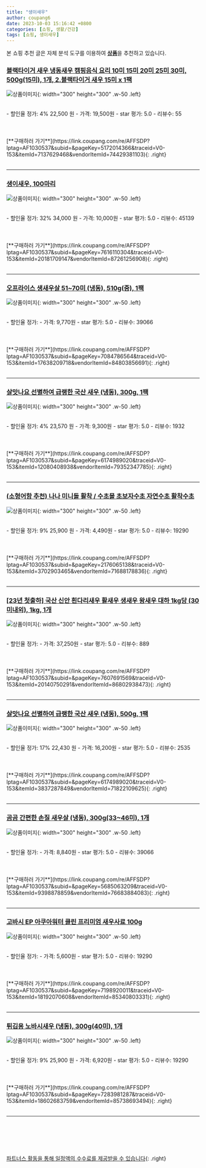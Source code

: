 ```yaml
---
title: "생이새우"
author: coupang6
date: 2023-10-03 15:16:42 +0800
categories: [쇼핑, 생활/건강]
tags: [쇼핑, 생이새우]
---
```


본 쇼핑 추천 글은 자체 분석 도구를 이용하여 [**상품**](https://link.coupang.com/a/bao1ui)을 추천하고 있습니다.

### [블랙타이거 새우 냉동새우 캠핑음식 요리 10미 15미 20미 25미 30미, 500g(15미), 1개, 2.블랙타이거 새우 15미 x 1팩](https://link.coupang.com/re/AFFSDP?lptag=AF1030537&subid=&pageKey=5172014366&traceid=V0-153&itemId=7137629468&vendorItemId=74429381103)

![상품이미지](https://thumbnail6.coupangcdn.com/thumbnails/remote/230x230ex/image/vendor_inventory/c114/047646295a3d77d6388a14f9f3d953d465ae417e4b198d7d861d3ae8b5df.jpg){: width="300" height="300" .w-50 .left}


<br>
- 할인율 정가: 4%  22,500   원
- 가격: 19,500원
- star 평가: 5.0
- 리뷰수: 55
<br>
<br>
<br>
<br>
[**구매하러 가기**](https://link.coupang.com/re/AFFSDP?lptag=AF1030537&subid=&pageKey=5172014366&traceid=V0-153&itemId=7137629468&vendorItemId=74429381103){: .right}
<br>
<br>

---

### [생이새우, 100마리](https://link.coupang.com/re/AFFSDP?lptag=AF1030537&subid=&pageKey=7616110304&traceid=V0-153&itemId=20181709147&vendorItemId=87261256908)

![상품이미지](https://thumbnail10.coupangcdn.com/thumbnails/remote/230x230ex/image/vendor_inventory/ba75/c49edf5db691ce77c23b02a3d1bde31d751d197423d827a86f7b35307f0d.jpeg){: width="300" height="300" .w-50 .left}


<br>
- 할인율 정가: 32%  34,000   원
- 가격: 10,000원
- star 평가: 5.0
- 리뷰수: 45139
<br>
<br>
<br>
<br>
[**구매하러 가기**](https://link.coupang.com/re/AFFSDP?lptag=AF1030537&subid=&pageKey=7616110304&traceid=V0-153&itemId=20181709147&vendorItemId=87261256908){: .right}
<br>
<br>

---

### [오프라이스 생새우살 51~70미 (냉동), 510g(중), 1팩](https://link.coupang.com/re/AFFSDP?lptag=AF1030537&subid=&pageKey=7084786564&traceid=V0-153&itemId=17638209718&vendorItemId=84803856691)

![상품이미지](https://thumbnail7.coupangcdn.com/thumbnails/remote/230x230ex/image/retail/images/2023/01/11/17/4/836a6248-9080-4cbf-aea9-45a16999ee2b.jpg){: width="300" height="300" .w-50 .left}


<br>
- 할인율 정가: 
- 가격: 9,770원
- star 평가: 5.0
- 리뷰수: 39066
<br>
<br>
<br>
<br>
[**구매하러 가기**](https://link.coupang.com/re/AFFSDP?lptag=AF1030537&subid=&pageKey=7084786564&traceid=V0-153&itemId=17638209718&vendorItemId=84803856691){: .right}
<br>
<br>

---

### [살맛나요 선별하여 급랭한 국산 새우 (냉동), 300g, 1팩](https://link.coupang.com/re/AFFSDP?lptag=AF1030537&subid=&pageKey=6174989020&traceid=V0-153&itemId=12080408938&vendorItemId=79352347785)

![상품이미지](https://thumbnail8.coupangcdn.com/thumbnails/remote/230x230ex/image/retail/images/7205811850755754-b0a887be-3011-4d9c-b3b4-36ee58c84c2c.jpg){: width="300" height="300" .w-50 .left}


<br>
- 할인율 정가: 4%  23,570   원
- 가격: 9,300원
- star 평가: 5.0
- 리뷰수: 1932
<br>
<br>
<br>
<br>
[**구매하러 가기**](https://link.coupang.com/re/AFFSDP?lptag=AF1030537&subid=&pageKey=6174989020&traceid=V0-153&itemId=12080408938&vendorItemId=79352347785){: .right}
<br>
<br>

---

### [(소형어항 추천) 나나 미니돌 활착 / 수초몰 초보자수초 자연수초 활착수초](https://link.coupang.com/re/AFFSDP?lptag=AF1030537&subid=&pageKey=2176065138&traceid=V0-153&itemId=3702903465&vendorItemId=71688178836)

![상품이미지](https://thumbnail10.coupangcdn.com/thumbnails/remote/230x230ex/image/vendor_inventory/2b1f/3b7b3dde5767e65329bb3f9ed360e1eae96de02380867b60d517a4d145a0.jpg){: width="300" height="300" .w-50 .left}


<br>
- 할인율 정가: 9%  25,900   원
- 가격: 4,490원
- star 평가: 5.0
- 리뷰수: 19290
<br>
<br>
<br>
<br>
[**구매하러 가기**](https://link.coupang.com/re/AFFSDP?lptag=AF1030537&subid=&pageKey=2176065138&traceid=V0-153&itemId=3702903465&vendorItemId=71688178836){: .right}
<br>
<br>

---

### [[23년 첫출하] 국산 신안 흰다리새우 활새우 생새우 왕새우 대하 1kg당 (30미내외), 1kg, 1개](https://link.coupang.com/re/AFFSDP?lptag=AF1030537&subid=&pageKey=7607691569&traceid=V0-153&itemId=20140750291&vendorItemId=86802938473)

![상품이미지](https://thumbnail7.coupangcdn.com/thumbnails/remote/230x230ex/image/vendor_inventory/00ad/fe1dd1c3fefb72e277f53ed9ca1c749d01082fc05e9ecd797f83a675957e.JPG){: width="300" height="300" .w-50 .left}


<br>
- 할인율 정가: 
- 가격: 37,250원
- star 평가: 5.0
- 리뷰수: 889
<br>
<br>
<br>
<br>
[**구매하러 가기**](https://link.coupang.com/re/AFFSDP?lptag=AF1030537&subid=&pageKey=7607691569&traceid=V0-153&itemId=20140750291&vendorItemId=86802938473){: .right}
<br>
<br>

---

### [살맛나요 선별하여 급랭한 국산 새우 (냉동), 500g, 1팩](https://link.coupang.com/re/AFFSDP?lptag=AF1030537&subid=&pageKey=6174989020&traceid=V0-153&itemId=3837287849&vendorItemId=71822109625)

![상품이미지](https://thumbnail7.coupangcdn.com/thumbnails/remote/230x230ex/image/retail/images/6172733554524184-4b4e8599-08de-4984-8b98-db11482625f7.jpg){: width="300" height="300" .w-50 .left}


<br>
- 할인율 정가: 17%  22,430   원
- 가격: 16,200원
- star 평가: 5.0
- 리뷰수: 2535
<br>
<br>
<br>
<br>
[**구매하러 가기**](https://link.coupang.com/re/AFFSDP?lptag=AF1030537&subid=&pageKey=6174989020&traceid=V0-153&itemId=3837287849&vendorItemId=71822109625){: .right}
<br>
<br>

---

### [곰곰 간편한 손질 새우살 (냉동), 300g(33~46미), 1개](https://link.coupang.com/re/AFFSDP?lptag=AF1030537&subid=&pageKey=5685063209&traceid=V0-153&itemId=9398878859&vendorItemId=76683884083)

![상품이미지](https://thumbnail7.coupangcdn.com/thumbnails/remote/230x230ex/image/retail/images/5742582769537385-3170b597-c82f-4a1a-8579-604f74e546b8.jpg){: width="300" height="300" .w-50 .left}


<br>
- 할인율 정가: 
- 가격: 8,840원
- star 평가: 5.0
- 리뷰수: 39066
<br>
<br>
<br>
<br>
[**구매하러 가기**](https://link.coupang.com/re/AFFSDP?lptag=AF1030537&subid=&pageKey=5685063209&traceid=V0-153&itemId=9398878859&vendorItemId=76683884083){: .right}
<br>
<br>

---

### [고바시 EP 아쿠아워터 클린 프리미엄 새우사료 100g](https://link.coupang.com/re/AFFSDP?lptag=AF1030537&subid=&pageKey=7198920011&traceid=V0-153&itemId=18192070608&vendorItemId=85340803331)

![상품이미지](https://thumbnail10.coupangcdn.com/thumbnails/remote/230x230ex/image/vendor_inventory/4988/e046478a53da15269260a2ec6704fc0348c1fa53c8fe5f1ce8114b8c0d16.jpg){: width="300" height="300" .w-50 .left}


<br>
- 할인율 정가: 
- 가격: 5,600원
- star 평가: 5.0
- 리뷰수: 19290
<br>
<br>
<br>
<br>
[**구매하러 가기**](https://link.coupang.com/re/AFFSDP?lptag=AF1030537&subid=&pageKey=7198920011&traceid=V0-153&itemId=18192070608&vendorItemId=85340803331){: .right}
<br>
<br>

---

### [튀김용 노바시새우 (냉동), 300g(40미), 1개](https://link.coupang.com/re/AFFSDP?lptag=AF1030537&subid=&pageKey=7283981287&traceid=V0-153&itemId=18602683759&vendorItemId=85738693494)

![상품이미지](https://thumbnail7.coupangcdn.com/thumbnails/remote/230x230ex/image/retail/images/2023/04/20/15/7/c00a295e-c73a-4e2c-b460-1b58ee4bc684.jpg){: width="300" height="300" .w-50 .left}


<br>
- 할인율 정가: 9%  25,900   원
- 가격: 6,920원
- star 평가: 5.0
- 리뷰수: 19290
<br>
<br>
<br>
<br>
[**구매하러 가기**](https://link.coupang.com/re/AFFSDP?lptag=AF1030537&subid=&pageKey=7283981287&traceid=V0-153&itemId=18602683759&vendorItemId=85738693494){: .right}
<br>
<br>

---
<br><br><br><br><br> [파트너스 활동을 통해 일정액의 수수료를 제공받을 수 있습니다](https://link.coupang.com/a/bao1ui){: .right}